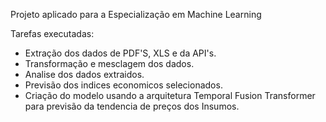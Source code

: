 Projeto aplicado para a Especialização em Machine Learning

Tarefas executadas:

* Extração dos dados de PDF'S, XLS e da API's.
* Transformação e mesclagem dos dados.
* Analise dos dados extraidos.
* Previsão dos indices economicos selecionados.
* Criação do modelo usando a arquitetura Temporal Fusion Transformer para previsão da tendencia de preços dos Insumos.
  

